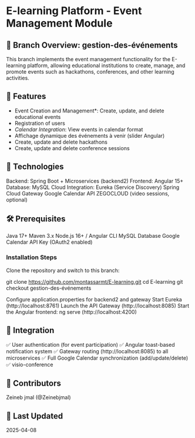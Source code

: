 # E-learning Platform - Event Management Module

## 📆 Branch Overview: gestion-des-événements
This branch implements the event management functionality for the E-learning platform, allowing educational institutions to create, manage, and promote events such as hackathons, conferences, and other learning activities.

## 🚀 Features
- Event Creation and Management*: Create, update, and delete educational events
- Registration of users
- *Calendar Integration*: View events in calendar format 
- Affichage dynamique des événements à venir (slider Angular)
- Create, update and delete hackathons
- Create, update and delete conference sessions

## 🔧 Technologies
Backend: Spring Boot + Microservices (backend2)
Frontend: Angular 15+
Database: MySQL
Cloud Integration:
Eureka (Service Discovery)
Spring Cloud Gateway
Google Calendar API
ZEGOCLOUD (video sessions, optional)

## 🛠️ Prerequisites
Java 17+
Maven 3.x
Node.js 16+ / Angular CLI
MySQL Database
Google Calendar API Key (OAuth2 enabled)


### Installation Steps
Clone the repository and switch to this branch:

   
   git clone https://github.com/montassarmt/E-learning.git
   cd E-learning
   git checkout gestion-des-événements
   
   Configure application.properties for backend2 and gateway
   Start Eureka (http://localhost:8761)
   Launch the API Gateway (http://localhost:8085)
   Start the Angular frontend: ng serve (http://localhost:4200)




## 🔄 Integration
✅ User authentication (for event participation)
✅ Angular toast-based notification system
✅ Gateway routing (http://localhost:8085) to all microservices
✅ Full Google Calendar synchronization (add/update/delete)
✅ visio-conference




## 👥 Contributors
Zeineb jmal (@Zeinebjmal)


## 📅 Last Updated
2025-04-08


